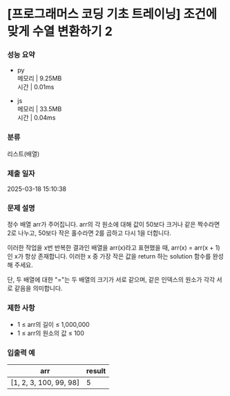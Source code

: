 # [프로그래머스 코딩 기초 트레이닝] 조건에 맞게 수열 변환하기 2

### 성능 요약

- py  
  메모리 | 9.25MB  
  시간 | 0.01ms

- js  
  메모리 | 33.5MB  
  시간 | 0.04ms

### 분류

리스트(배열)

### 제출 일자

2025-03-18 15:10:38

### 문제 설명

정수 배열 arr가 주어집니다. arr의 각 원소에 대해 값이 50보다 크거나 같은 짝수라면 2로 나누고, 50보다 작은 홀수라면 2를 곱하고 다시 1을 더합니다.

이러한 작업을 x번 반복한 결과인 배열을 arr(x)라고 표현했을 때, arr(x) = arr(x + 1)인 x가 항상 존재합니다. 이러한 x 중 가장 작은 값을 return 하는 solution 함수를 완성해 주세요.

단, 두 배열에 대한 "="는 두 배열의 크기가 서로 같으며, 같은 인덱스의 원소가 각각 서로 같음을 의미합니다.

### 제한 사항

- 1 ≤ arr의 길이 ≤ 1,000,000
- 1 ≤ arr의 원소의 값 ≤ 100

### 입출력 예

| arr                    | result |
| ---------------------- | ------ |
| [1, 2, 3, 100, 99, 98] | 5      |
